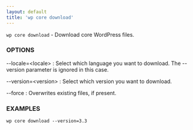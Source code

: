 ```yaml
---
layout: default
title: 'wp core download'
---
```


`wp core download` - Download core WordPress files.

### OPTIONS

--locale=&lt;locale&gt;
: Select which language you want to download. The --version parameter is
ignored in this case.

--version=&lt;version&gt;
: Select which version you want to download.

--force
: Overwrites existing files, if present.

### EXAMPLES

    wp core download --version=3.3

